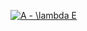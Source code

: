 <a href="t.me/applicative_memes" target="_blank"><img src="https://latex.codecogs.com/gif.latex?A&space;-&space;\lambda&space;E" title="A - \lambda E" /></a>
